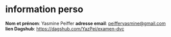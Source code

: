 # information perso
**Nom et prénom**: Yasmine Peiffer
**adresse email**: peifferyasmine@gmail.com
**lien Dagshub**: https://dagshub.com/YazPei/examen-dvc
